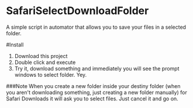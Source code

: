 # SafariSelectDownloadFolder

A simple script in automator that allows you to save your files in a selected folder. 

#Install

1.  Download this project 
2.  Double click and execute
3. Try it, download something and immediately you will see the prompt windows to select folder. Yey.

###Note
When you create a new folder inside your destiny folder (when you aren't downloading something, just creating a new folder manually) for Safari Downloads it will ask you to select files. Just cancel it and go on. 
